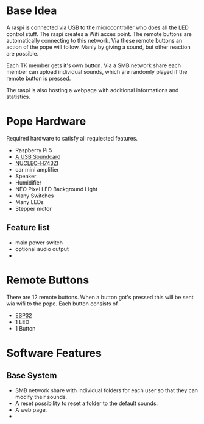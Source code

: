# Base Idea

A raspi is connected via USB to the microcontroller who does all the LED control stuff.
The raspi creates a Wifi acces point. The remote buttons are automatically connecting to this network.
Via these remote buttons an action of the pope will follow. Manly by giving a sound, but other 
reaction are possible.

Each TK member gets it's own button. Via a SMB network share each member can upload individual sounds, which are 
randomly played if the remote button is pressed.

The raspi is also hosting a webpage with additional informations and statistics.

# Pope Hardware

Required hardware to satisfy all requiested features.

* Raspberry Pi 5
* [A USB Soundcard](https://www.amazon.de/dp/B01N905VOY)
* [NUCLEO-H743ZI](https://www.st.com/en/evaluation-tools/nucleo-h743zi.html#st_all-features_sec-nav-tab)
* car mini amplifier
* Speaker
* Humidifier
* NEO Pixel LED Background Light
* Many Switches
* Many LEDs
* Stepper motor

## Feature list

* main power switch
* optional audio output
* 

# Remote Buttons

There are 12 remote buttons. When a button got's pressed this will be sent wia wifi to the pope.
Each button consists of
* [ESP32](https://www.amazon.de/dp/B074RG86SR)
* 1 LED
* 1 Button


# Software Features

## Base System

* SMB network share with individual folders for each user so that they can modify their sounds.
* A reset possibility to reset a folder to the default sounds.
* A web page.
* 

